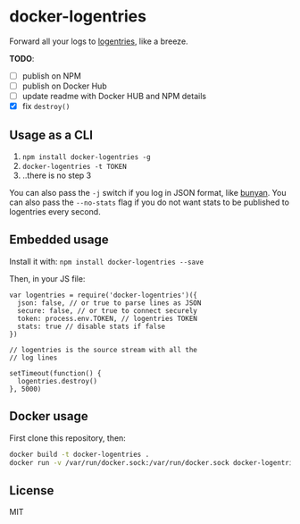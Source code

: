 # docker-logentries

Forward all your logs to [logentries](logentries.com), like a breeze.

__TODO__:

* [ ] publish on NPM
* [ ] publish on Docker Hub
* [ ] update readme with Docker HUB and NPM details
* [x] fix `destroy()`

## Usage as a CLI

1. `npm install docker-logentries -g`
2. `docker-logentries -t TOKEN`
3. ..there is no step 3

You can also pass the `-j` switch if you log in JSON format, like
[bunyan](http://npm.im/bunyan).
You can also pass the `--no-stats` flag if you do not want stats to be
published to logentries every second.

## Embedded usage

Install it with: `npm install docker-logentries --save`

Then, in your JS file:

```
var logentries = require('docker-logentries')({
  json: false, // or true to parse lines as JSON
  secure: false, // or true to connect securely
  token: process.env.TOKEN, // logentries TOKEN
  stats: true // disable stats if false
})

// logentries is the source stream with all the
// log lines

setTimeout(function() {
  logentries.destroy()
}, 5000)
```

## Docker usage

First clone this repository, then:

```bash
docker build -t docker-logentries .
docker run -v /var/run/docker.sock:/var/run/docker.sock docker-logentries -t <TOKEN> -j
```

## License

MIT
